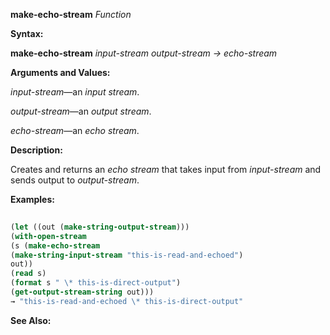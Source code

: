 **make-echo-stream** *Function* 



**Syntax:** 



**make-echo-stream** *input-stream output-stream → echo-stream* 



**Arguments and Values:** 



*input-stream*—an *input stream*. 



*output-stream*—an *output stream*. 



*echo-stream*—an *echo stream*. 



**Description:** 



Creates and returns an *echo stream* that takes input from *input-stream* and sends output to *output-stream*. 



**Examples:**
```lisp
 
(let ((out (make-string-output-stream))) 
(with-open-stream 
(s (make-echo-stream 
(make-string-input-stream "this-is-read-and-echoed") 
out)) 
(read s) 
(format s " \* this-is-direct-output") 
(get-output-stream-string out))) 
→ "this-is-read-and-echoed \* this-is-direct-output" 

```
**See Also:** 



